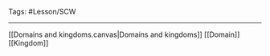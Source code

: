 Tags: #Lesson/SCW 

---
[[Domains and kingdoms.canvas|Domains and kingdoms]]
[[Domain]]
[[Kingdom]]
